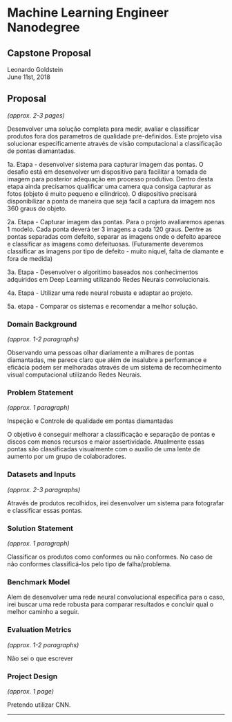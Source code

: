 # Machine Learning Engineer Nanodegree
## Capstone Proposal
Leonardo Goldstein  
June 11st, 2018

## Proposal
_(approx. 2-3 pages)_

Desenvolver uma solução completa para medir, avaliar e classificar produtos fora dos parametros de qualidade pre-definidos. 
Este projeto visa solucionar especificamente através de visão computacional a classificação de pontas diamantadas.

1a. Etapa - desenvolver sistema para capturar imagem das pontas. O desafio está em desenvolver um dispositivo para facilitar a tomada de imagem para posterior adequação em processo produtivo. Dentro desta etapa ainda precisamos qualificar uma camera qua consiga capturar as fotos (objeto é muito pequeno e cilindrico).
O dispositivo precisará disponibilizar a ponta de maneira que seja facil a captura da imagem nos 360 graus do objeto.

2a. Etapa - Capturar imagem das pontas. Para o projeto avaliaremos apenas 1 modelo. Cada ponta deverá ter 3 imagens a cada 120 graus. Dentre as pontas separadas com defeito, separar as imagens onde o defeito aparece e classificar as imagens como defeituosas. (Futuramente deveremos classificar as imagens por tipo de defeito - muito níquel, falta de diamante e fora de medida)

3a. Etapa - Desenvolver o algoritimo baseados nos conhecimentos adquiridos em Deep Learning utilizando Redes Neurais convolucionais. 

4a. Etapa - Utilizar uma rede neural robusta e adaptar ao projeto.

5a. etapa - Comparar os sistemas e recomendar a melhor solução.


### Domain Background
_(approx. 1-2 paragraphs)_

Observando uma pessoas olhar diariamente a milhares de pontas diamantadas, me parece claro que além de insalubre a performance e eficácia podem ser melhoradas através de um sistema de recomhecimento visual computacional utilizando Redes Neurais.



### Problem Statement
_(approx. 1 paragraph)_

Inspeção e Controle de qualidade em pontas diamantadas

O objetivo é conseguir melhorar a classificação e separação de pontas e discos com menos recursos e maior assertividade.
Atualmente essas pontas são classificadas visualmente com o auxilio de uma lente de aumento por um grupo de colaboradores.

### Datasets and Inputs
_(approx. 2-3 paragraphs)_

Através de produtos recolhidos, irei desenvolver um sistema para fotografar e classificar essas pontas. 

### Solution Statement
_(approx. 1 paragraph)_

Classificar os produtos como conformes ou não conformes. No caso de não conformes classificá-los pelo tipo de falha/problema.

### Benchmark Model

Alem de desenvolver uma rede neural convolucional especifica para o caso, irei buscar uma rede robusta para comparar resultados e concluir qual o melhor caminho a seguir.

### Evaluation Metrics
_(approx. 1-2 paragraphs)_

Não sei o que escrever

### Project Design
_(approx. 1 page)_

Pretendo utilizar CNN.

-----------
